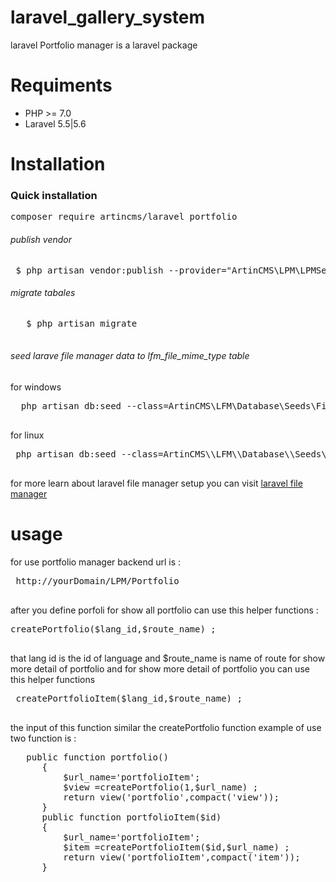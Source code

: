 # laravel_gallery_system
laravel Portfolio manager is a laravel package 

# Requiments 
<ul>
<li>
PHP >= 7.0
</li>
<li>
Laravel 5.5|5.6
</li>
</ul>

# Installation
<h3>Quick installation</h3> 
<div class="highlight highlight-source-shell"><pre>composer require artincms/laravel_portfolio</pre></div>
<h6>publish vendor</h6>
 <div class="highlight highlight-text-html-php"><pre>
 $ php artisan vendor:publish --provider="ArtinCMS\LPM\LPMServiceProvider" --force
</pre> </div>
 <h6>migrate tabales</h6>
  <div class="highlight highlight-text-html-php"><pre>
   $ php artisan migrate
   </pre> </div>
<h6>seed larave file manager data to lfm_file_mime_type table</h6>
for windows
 <div class="highlight highlight-text-html-php"><pre>
  php artisan db:seed --class=ArtinCMS\LFM\Database\Seeds\FilemanagerTableSeeder
  </pre> </div>
  for linux
  <div class="highlight highlight-text-html-php"><pre>
 php artisan db:seed --class=ArtinCMS\\LFM\\Database\\Seeds\\FilemanagerTableSeeder
  </pre> </div>
for more learn about laravel file manager setup you can visit <a href="https://github.com/artincms/laravel_file_manager">laravel file manager </a>
  
   <h1>usage</h1> 
  
for use portfolio manager
backend url is : 
 <div class="highlight highlight-text-html-php">
 <pre>
 http://yourDomain/LPM/Portfolio
  </pre> 
  </div>
after you define porfoli for show all portfolio can use this
helper functions :
 <div class="highlight highlight-text-html-php">
 <pre>
createPortfolio($lang_id,$route_name) ;
  </pre> 
  </div>
 that lang id is the id of language and $route_name is name of 
 route for show more detail of portfolio
 and for show more detail of portfolio you can use this helper functions
 <div class="highlight highlight-text-html-php">
  <pre>
 createPortfolioItem($lang_id,$route_name) ;
   </pre> 
   </div>
 the input of this function similar the createPortfolio function
 example of use two function is : 
 <div class="highlight highlight-text-html-php">
   <pre>
   public function portfolio()
      {
          $url_name='portfolioItem';
          $view =createPortfolio(1,$url_name) ;
          return view('portfolio',compact('view'));
      }
      public function portfolioItem($id)
      {
          $url_name='portfolioItem';
          $item =createPortfolioItem($id,$url_name) ;
          return view('portfolioItem',compact('item'));
      }
</pre>
</div>
